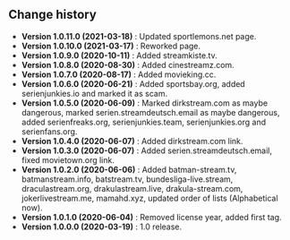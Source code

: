 Change history
--------------

* **Version 1.0.11.0 (2021-03-18)** : Updated sportlemons.net page.
* **Version 1.0.10.0 (2021-03-17)** : Reworked page.
* **Version 1.0.9.0 (2020-10-11)** : Added streamkiste.tv.
* **Version 1.0.8.0 (2020-08-30)** : Added cinestreamz.com.
* **Version 1.0.7.0 (2020-08-17)** : Added movieking.cc.
* **Version 1.0.6.0 (2020-06-21)** : Added sportsbay.org, added serienjunkies.io and marked it as scam.
* **Version 1.0.5.0 (2020-06-09)** : Marked dirkstream.com as maybe dangerous, marked serien.streamdeutsch.email as maybe dangerous, added serienfreaks.org, serienjunkies.team, serienjunkies.org and serienfans.org.
* **Version 1.0.4.0 (2020-06-07)** : Added dirkstream.com link.
* **Version 1.0.3.0 (2020-06-07)** : Added serien.streamdeutsch.email, fixed movietown.org link.
* **Version 1.0.2.0 (2020-06-06)** : Added batman-stream.tv, batmanstream.info, batstream.tv, bundesliga-live.stream, draculastream.org, drakulastream.live, drakula-stream.com, jokerlivestream.me, mamahd.xyz, updated order of lists (Alphabetical now).
* **Version 1.0.1.0 (2020-06-04)** : Removed license year, added first tag.
* **Version 1.0.0.0 (2020-03-19)** : 1.0 release.